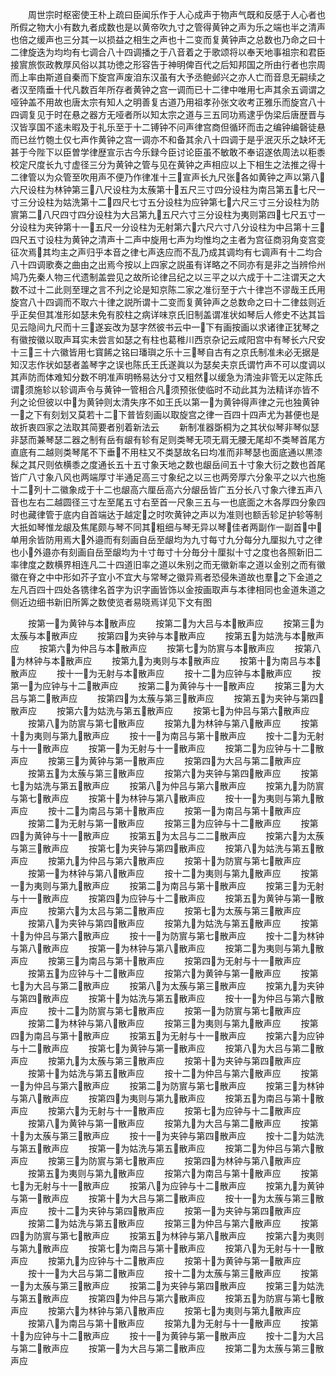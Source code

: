 <!-- { "loadSidebar": true } -->
　　周世宗时枢密使王朴上疏曰臣闻乐作于人心成声于物声气既和反感于人心者也所假之物大小有数九者成数也是以黄帝吹九寸之管得黄钟之声为乐之端也半之清声也倍之缓声也三分其一以损益之相生之声也十二变而复黄钟声之总数也乃命之曰十二律旋迭为均均有七调合八十四调播之于八音着之于歌颂将以奉天地事祖宗和君臣接賔旅恢政教厚风俗以其功徳之形容告于神明俾百代之后知邦国之所由行者也宗周而上率由斯道自秦而下旋宫声废洎东汉虽有大予丞鲍邺兴之亦人亡而音息无嗣续之者汉至隋垂十代凡数百年所存者黄钟之宫一调而已十二律中唯用七声其余五调谓之哑钟盖不用故也唐太宗有知人之明善复古道乃用祖孝孙张文收考正雅乐而旋宫八十四调复见于时在悬之器方无哑者所以知太宗之道与三五同功焉逮乎伪梁后唐歴晋与汉皆享国不逺未暇及于礼乐至于十二镈钟不问声律宫商但循环而击之编钟编磬徒悬而已丝竹匏土仅七声作黄钟之宫一调亦不和备其余八十四调于是乎泯灭乐之缺坏无甚于今陛下以臣曽学律歴宣示古今乐録今臣讨论臣虽不敏敢不奉诏遂依周法以秬黍校定尺度长九寸虚径三分为黄钟之管与见在黄钟之声相应以上下相生之法推之得十二律管以为众管至吹用声不便乃作律准十三宣声长九尺张各如黄钟之声以第八六尺设柱为林钟第三八尺设柱为太蔟第十五尺三寸四分设柱为南吕第五七尺一寸三分设柱为姑洗第十二四尺七寸五分设柱为应钟第七六尺三寸三分设柱为防賔第二八尺四寸四分设柱为大吕第九五尺六寸三分设柱为夷则第四七尺五寸一分设柱为夹钟第十一五尺一分设柱为无射第六六尺六寸八分设柱为中吕第十三四尺五寸设柱为黄钟之清声十二声中旋用七声为均惟均之主者为宫征商羽角变宫变征次焉其均主之声归乎本音之律七声迭应而不乱乃成其调均有七调声有十二均合八十四调歌奏之曲由之出焉今按以上四家之説虽有详略之不同亦有是非之当辨伶州鸠乃先秦人物三代遗制盖尝见之故所论律吕纪之以三平之以六成于十二注谓天之大数不过十二此则至理之言不刋之论是知京陈二家之准衍至于六十律岂不谬哉王氏用旋宫八十四调而不取六十律之説所谓十二变而复黄钟声之总数命之曰十二律兹则近乎正矣但其准形如瑟未免有胶柱之病详味京氏旧制盖谓准状如琴后人修史不达其旨见云隐间九尺而十三遂妄改为瑟字然彼书云中一下有画按画以求诸律正犹琴之有徽按徽以取声耳实未尝言如瑟之有柱也葛稚川西京杂记云咸阳宫中有琴长六尺安十三三十六徽皆用七寳餙之铭曰璠璵之乐十三琴自古有之京氏制准未必无据是知汉志作状如瑟者盖琴字之误也陈氏王氏遂眞以为瑟矣夫京氏谓竹声不可以度调以其声防而体难知分数不明准声明畅易达分寸又粗然以缓急为清浊非管无以定陈氏谓须施轸以轸调声令与黄钟一管相合凡须预张使临时不动此其为法精详亦皆不刋之论但彼以中为黄钟则太清失序不如王氏以第一为黄钟得声律之元也独黄钟一之下有刻划又莫若十二下普皆刻画以取旋宫之律一百四十四声尤为甚便也是故折衷四家之法取其简要者别着新法云
　　新制准器斲桐为之其状似琴非琴似瑟非瑟而兼琴瑟二器之制有岳有龈有轸有足则类琴无项无肩无腰无尾却不类琴首尾方直底有二越则类琴尾不下垂不用柱又不类瑟故名曰均准而非琴瑟也面底通以黒漆髹之其尺则依横黍之度通长五十五寸象天地之数也龈岳间五十寸象大衍之数也首尾皆广八寸象八风也两端厚寸半通足高三寸象纪之以三也两旁厚六分象平之以六也施十二列十二徽象成于十二也龈高六厘岳高六分龈岳皆广五分长八寸象六律五声八音也左右二越圆径三寸左至尾五寸右至首一尺象三五与一也底面之木各厚四分象四时也藏律管于底内自首端达于越定之时吹黄钟之声以为准则也额舌轸足护轸等制大扺如琴惟龙龈及焦尾颇与琴不同其粗细与琴无异以琴佳者两副作一副首中单用余皆防用焉大外邉而有刻画自岳至龈均为九寸每寸九分每分九厘拟九寸之律也小外邉亦有刻画自岳至龈均为十寸毎寸十分毎分十厘拟十寸之度也各照新旧二率律度之数横界相连凡二十四道旧率之道以朱别之而无徽新率之道以金别之而有徽徽在脊之中中形如芥子宜小不宜大与常琴之徽异焉者恐侵朱道故也羣之下金道之左凡百四十四处各镌律名首字为识字画皆饰以金按画取声与本律相同也金道朱道之侧近边细书新旧所筭之数使览者易晓焉详见下文有图

　　按第一为黄钟与本散声应
　　按第二为大吕与本散声应
　　按第三为太蔟与本散声应
　　按第四为夹钟与本散声应
　　按第五为姑洗与本散声应
　　按第六为仲吕与本散声应
　　按第七为防賔与本散声应
　　按第八为林钟与本散声应
　　按第九为夷则与本散声应
　　按第十为南吕与本散声应
　　按十一为无射与本散声应
　　按十二为应钟与本散声应
　　按第一为应钟与十二散声应
　　按第二为黄钟与十一散声应
　　按第三为大吕与第二散声应
　　按第四为太蔟与第三散声应
　　按第五为夹钟与第四散声应
　　按第六为姑洗与第五散声应
　　按第七为仲吕与第六散声应
　　按第八为防賔与第七散声应
　　按第九为林钟与第八散声应
　　按第十为夷则与第九散声应
　　按十一为南吕与第十散声应
　　按十二为无射与十一散声应
　　按第一为无射与十一散声应
　　按第二为应钟与十二散声应
　　按第三为黄钟与第一散声应
　　按第四为大吕与第二散声应
　　按第五为太蔟与第三散声应
　　按第六为夹钟与第四散声应
　　按第七为姑洗与第五散声应
　　按第八为仲吕与第六散声应
　　按第九为防賔与第七散声应
　　按第十为林钟与第八散声应
　　按十一为夷则与第九散声应
　　按十二为南吕与第十散声应
　　按第一为南吕与第十散声应
　　按第二为无射与第一散声应
　　按第三为应钟与十二散声应
　　按第四为黄钟与十一散声应
　　按第五为太吕与二二散声应
　　按第六为太蔟与第三散声应
　　按第七为夹钟与第四散声应
　　按第八为姑洗与第五散声应
　　按第九为仲吕与第六散声应
　　按第十为防賔与第七散声应
　　按第一为林钟与第八散声应
　　按十二为夷则与第九散声应
　　按第一为夷则与第九散声应
　　按第二为南吕与第十散声应
　　按第三为无射与十一散声应
　　按第四为应钟与十二散声应
　　按第五为黄钟与第一散声应
　　按第六为太吕与第二散声应
　　按第七为太蔟与第三散声应
　　按第八为夹钟与第四散声应
　　按第九为姑洗与第五散声应
　　按第十为仲吕与第六散声应
　　按十一为防賔与第七散声应
　　按十二为林钟与第八散声应
　　按第一为林钟与第八散声应
　　按第二为夷则与第九散声应
　　按第三为南吕与第十散声应
　　按第四为无射与十一散声应
　　按第五为应钟与十二散声应
　　按第六为黄钟与第一散声应
　　按第七为大吕与第二散声应
　　按第八为太蔟与第三散声应
　　按第九为夹钟与第四散声应
　　按第十为姑洗与第五散声应
　　按十一为仲吕与第六散声应
　　按十二为防賔与第七散声应
　　按第一为防賔与第七散声应
　　按第二为林钟与第八散声应
　　按第三为夷则与第九散声应
　　按第四为南吕与第十散声应
　　按第五为无射与十一散声应
　　按第六为应钟与十二散声应
　　按第七为黄钟与第一散声应
　　按第八为大吕与第二散声应
　　按第九为太蔟与第三散声应
　　按第十为夹钟与第四散声应
　　按第十为姑洗与第五散声应
　　按十二为仲吕与第六散声应
　　按第一为仲吕与第六散声应
　　按第二为防賔与第七散声应
　　按第三为林钟与第八散声应
　　按第四为夷则与第九散声应
　　按第五为南吕与第十散声应
　　按第六为无射与十一散声应
　　按第七为应钟与十二散声应
　　按第八为黄钟与第一散声应
　　按第九为大吕与第二散声应
　　按第十为太蔟与第三散声应
　　按十一为夹钟与第四散声应
　　按十二为姑洗与第五散声应
　　按第一为姑洗与第五散声应
　　按第二为仲吕与第六散声应
　　按第三为防賔与第七散声应
　　按第四为林钟与第八散声应
　　按第五为夷则与第九散声应
　　按第六为南吕与第十散声应
　　按第七为无射与十一散声应
　　按第八为应钟与十二散声应
　　按第九为黄钟与第一散声应
　　按第十为大吕与第二散声应
　　按十一为太蔟与第三散声应
　　按十二为夹钟与第四散声应
　　按第一为夹钟与第四散声应
　　按第二为姑洗与第五散声应
　　按第三为仲吕与第六散声应
　　按第四为防賔与第七散声应
　　按第五为林钟与第八散声应
　　按第六为夷则与第九散声应
　　按第七为南吕与第十散声应
　　按第八为无射与十一散声应
　　按第九为应钟与十二散声应
　　按第十为黄钟与第一散声应
　　按十一为大吕与第二散声应
　　按十二为太蔟与第三散声应
　　按第一为太蔟与第三散声应
　　按第二为夹钟与第四散声应
　　按第三为姑洗与第五散声应
　　按第四为仲吕与第六散声应
　　按第五为防賔与第七散声应
　　按第六为林钟与第八散声应
　　按第七为夷则与第九散声应
　　按第八为南吕与第十散声应
　　按第九为无射与十一散声应
　　按第十为应钟与十二散声应
　　按十一为黄钟与第一散声应
　　按十二为大吕与第二散声应
　　按第一为大吕与第二散声应
　　按第二为太蔟与第三散声应
